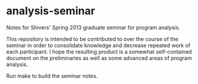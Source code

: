 analysis-seminar
================

Notes for Shivers' Spring 2013 graduate seminar for program analysis.

This repository is intended to be contributed to over the course of
the seminar in order to consolidate knowledge and decrease repeated
work of each participant. I hope the resulting product is a somewhat
self-contained document on the preliminaries as well as some advanced
areas of program analysis.

Run make to build the seminar notes.